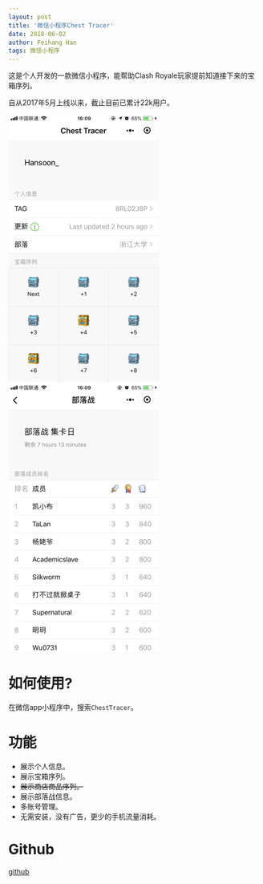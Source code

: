 ```yaml
---
layout: post
title: '微信小程序Chest Tracer'
date: 2018-06-02
author: Feihang Han
tags: 微信小程序
---
```


这是个人开发的一款微信小程序，能帮助Clash Royale玩家提前知道接下来的宝箱序列。

自从2017年5月上线以来，截止目前已累计22k用户。

![pic1](https://raw.githubusercontent.com/hanfeihang/wx-chest-tracer/master/doc/ui_1.png)![pic1](https://raw.githubusercontent.com/hanfeihang/wx-chest-tracer/master/doc/ui_2.png)

# 如何使用?

在微信app小程序中，搜索`ChestTracer`。

# 功能

- 展示个人信息。
- 展示宝箱序列。
- ~~展示商店商品序列。~~
- 展示部落战信息。
- 多账号管理。
- 无需安装，没有广告，更少的手机流量消耗。

# Github
[github](https://github.com/hanfeihang/wx-chest-tracer)